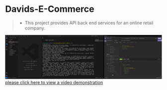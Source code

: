 # Davids-E-Commerce
>* This project provides API back end services for an online retail company.

![](./images/ecommerce.png)
[please click here to view a video demonstration](https://drive.google.com/file/d/19GFbR616Wt_KbkuV-lvmGVHbb380JZsU/view)

